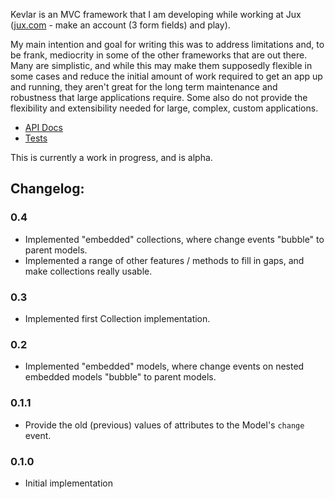 Kevlar is an MVC framework that I am developing while working at Jux (<a href="http://jux.com" target="_blank">jux.com</a> - make an account (3 form fields) and play).

My main intention and goal for writing this was to address limitations and, to be frank, mediocrity in some of the other frameworks that are out there.  Many are simplistic, and while this may make them supposedly flexible in some cases and reduce the initial amount of work required to get an app up and running, they aren't great for the long term maintenance and robustness that large applications require. Some also do not provide the flexibility and extensibility needed for large, complex, custom applications.

* <a href="docs/" target="_blank">API Docs</a>
* <a href="tests/" target="_blank">Tests</a>

This is currently a work in progress, and is alpha.

## Changelog:

### 0.4

* Implemented "embedded" collections, where change events "bubble" to parent models. 
* Implemented a range of other features / methods to fill in gaps, and make collections really usable.

### 0.3

* Implemented first Collection implementation.

### 0.2

* Implemented "embedded" models, where change events on nested embedded models "bubble" to parent models.

### 0.1.1

* Provide the old (previous) values of attributes to the Model's `change` event.

### 0.1.0

* Initial implementation

